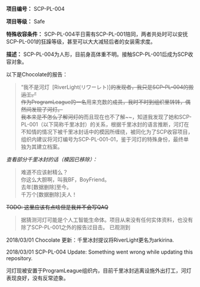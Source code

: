 
**项目编号：** SCP-PL-004

**项目等级：** Safe

**特殊收容条件：** SCP-PL-004平日需有SCP-PL-001陪同，两者共处时可以安抚SCP-PL-001的狂躁等级，甚至可以大大减轻后者的女装需求度。

**描述：** SCP-PL-004为人形，目前身高体重不明。接触SCP-PL-001后成为SCP收容对象。<br />

以下是Chocolate的报告：

>“我不是河灯$~~$\[RiverLight(リワーレト)]~~的发现者，我只是SCP-PL-004的搬运工。”<br/>
>作为ProgramLeague的一名~~用来充数的~~成员，我时不时到组织里转转，偶然间发现了河灯。<br/>
>我本来是不怎么了解河灯的~~而且现在也不了解~~，知道我发现了她和SCP-PL-001（以下简称千里冰封）的关系，根据千里冰封的语言推断，河灯在不知情的情况下被千里冰封话中的模因所缠绕，被同化为了SCP收容项目，组织内建议将河灯编号为SCP-PL-001-01，鉴于河灯的特殊身份，最终单独为其建立档案。<br/>

*查看部分千里冰封的话（模因已移除）：*

>难道不应该射精么？<br/>
>你这么大胆啊，叫我BF，BoyFriend。<br/>
>去年\[数据删除]至今。<br/>
>千万个\[数据删除]夫人！<br/>

~~TODO: 这里应该有点啥但是我并不会写QAQ~~

> 据猜测河灯可能是个人工智能生命体。项目从来没有任何实体资料，也没有除了SCP-PL-001之外的报告过目击。
已观测到

2018/03/01 Chocolate 更新：千里冰封提议将RiverLight更名为arkirina.

2018/03/01 SCP-PL-004 Update: Something went wrong while updating this repository.

河灯现被安置于ProgramLeague组织内，目前千里冰封逃离设施外出打工，河灯表现良好，没有反常迹象。
